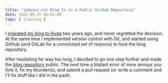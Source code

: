 ```yaml
---
title: "ipSpace.net Blog Is in a Public GitHub Repository"
date: 2022-05-25 06:03:00
tags: [ training ]
---
```

I [migrated my blog to Hugo](https://blog.ipspace.net/2020/03/ipspace-blog-runs-on-hugo.html) two years ago, and never regretted the decision. At the same time I implemented version control with Git, and started using GitHub (and GitLab for a convoluted set of reasons) to host the blog repository.

After hesitating for way too long, I decided to go one step further and made the [blog repository](https://github.com/ipspace/blog) public. The next time a blatant error of mine annoys you fork it, fix my blunder(s), and submit a pull request (or write a comment and I'll fix stuff like I did in the past).

